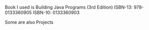 Book I used is Building Java Programs (3rd Edition) 
ISBN-13: 978-0133360905
ISBN-10: 0133360903

Some are also Projects
